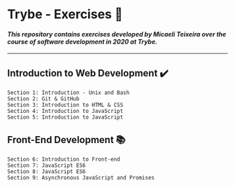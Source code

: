 Trybe - Exercises :rocket:
==========================

#### *This repository contains exercises developed by Micaeli Teixeira over the course of software development in 2020 at Trybe.*

---

## Introduction to Web Development :heavy_check_mark:
   
    Section 1: Introduction - Unix and Bash 
    Section 2: Git & GitHub
    Section 3: Introduction to HTML & CSS
    Section 4: Introduction to JavaScript
    Section 5: Introduction to JavaScript
    
## Front-End Development  :books:

    Section 6: Introduction to Front-end
    Section 7: JavaScript ES6
    Section 8: JavaScript ES6
    Section 9: Asynchronous JavaScript and Promises